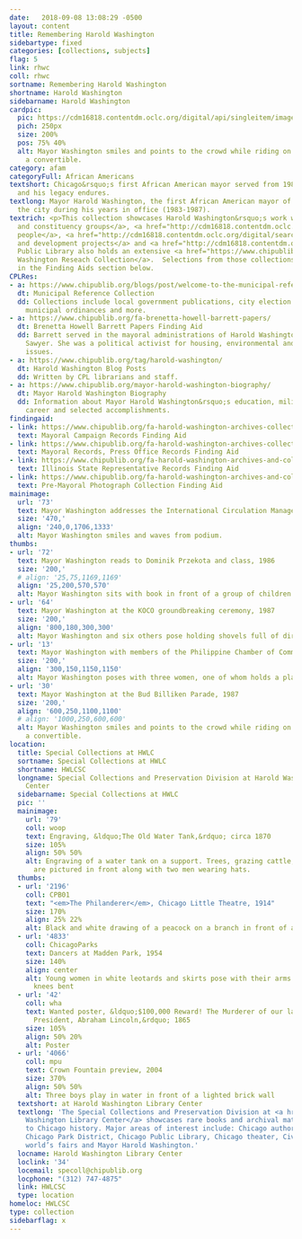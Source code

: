 ```yaml
---
date:   2018-09-08 13:08:29 -0500
layout: content
title: Remembering Harold Washington
sidebartype: fixed
categories: [collections, subjects]
flag: 5
link: rhwc
coll: rhwc
sortname: Remembering Harold Washington
shortname: Harold Washington
sidebarname: Harold Washington
cardpic:
  pic: https://cdm16818.contentdm.oclc.org/digital/api/singleitem/image/rhwc/30/default.jpg
  pich: 250px
  size: 200%
  pos: 75% 40%
  alt: Mayor Washington smiles and points to the crowd while riding on the back of
    a convertible.
category: afam
categoryFull: African Americans
textshort: Chicago&rsquo;s first African American mayor served from 1983 to 1987,
  and his legacy endures.
textlong: Mayor Harold Washington, the first African American mayor of Chicago, transformed
  the city during his years in office (1983-1987).
textrich: <p>This collection showcases Harold Washington&rsquo;s work with <a href="http://cdm16818.contentdm.oclc.org/digital/search/collection/rhwc/searchterm/Constituency%20groups/field/subjed/mode/all/conn/and/order/nosort">ethnic
  and constituency groups</a>, <a href="http://cdm16818.contentdm.oclc.org/digital/search/collection/rhwc/searchterm/Famous%20persons/field/subjed/mode/all/conn/and/order/nosort">famous
  people</a>, <a href="http://cdm16818.contentdm.oclc.org/digital/search/collection/rhwc/searchterm/Groundbreaking/field/subjed/mode/all/conn/and/order/nosort">groundbreaking
  and development projects</a> and <a href="http://cdm16818.contentdm.oclc.org/digital/search/collection/rhwc/searchterm/Politics/field/subjed/mode/all/conn/and/order/nosort">politics</a>.</p><p>Chicago
  Public Library also holds an extensive <a href="https://www.chipublib.org/archival_subject/harold-washington/">Harold
  Washington Reseach Collection</a>.  Selections from those collections can be found
  in the Finding Aids section below.
CPLRes:
- a: https://www.chipublib.org/blogs/post/welcome-to-the-municipal-reference-collection/
  dt: Municipal Reference Collection
  dd: Collections include local government publications, city election results, maps,
    municipal ordinances and more.
- a: https://www.chipublib.org/fa-brenetta-howell-barrett-papers/
  dt: Brenetta Howell Barrett Papers Finding Aid
  dd: Barrett served in the mayoral administrations of Harold Washington and Eugene
    Sawyer. She was a political activist for housing, environmental and civil liberties
    issues.
- a: https://www.chipublib.org/tag/harold-washington/
  dt: Harold Washington Blog Posts
  dd: Written by CPL librarians and staff.
- a: https://www.chipublib.org/mayor-harold-washington-biography/
  dt: Mayor Harold Washington Biography
  dd: Information about Mayor Harold Washington&rsquo;s education, military service,
    career and selected accomplishments.
findingaid:
- link: https://www.chipublib.org/fa-harold-washington-archives-collections-mayoral-campaign-records/
  text: Mayoral Campaign Records Finding Aid
- link: https://www.chipublib.org/fa-harold-washington-archives-collections-mayoral-records-press-office-records/
  text: Mayoral Records, Press Office Records Finding Aid
- link: https://www.chipublib.org/fa-harold-washington-archives-and-collections-illinois-state-representative-records/
  text: Illinois State Representative Records Finding Aid
- link: https://www.chipublib.org/fa-harold-washington-archives-and-collections-pre-mayoral-photograph-collection/
  text: Pre-Mayoral Photograph Collection Finding Aid
mainimage:
  url: '73'
  text: Mayor Washington addresses the International Circulation Managers Association, 1987
  size: '470,'
  align: '240,0,1706,1333'
  alt: Mayor Washington smiles and waves from podium.
thumbs:
- url: '72'
  text: Mayor Washington reads to Dominik Przekota and class, 1986
  size: '200,'
  # align: '25,75,1169,1169'
  align: '25,200,570,570'
  alt: Mayor Washington sits with book in front of a group of children in a library. One boy stands at front, video cameraman stands at back.
- url: '64'
  text: Mayor Washington at the KOCO groundbreaking ceremony, 1987
  size: '200,'
  align: '800,180,300,300'
  alt: Mayor Washington and six others pose holding shovels full of dirt.
- url: '13'
  text: Mayor Washington with members of the Philippine Chamber of Commerce, 1987
  size: '200,'
  align: '300,150,1150,1150'
  alt: Mayor Washington poses with three women, one of whom holds a plaque.
- url: '30'
  text: Mayor Washington at the Bud Billiken Parade, 1987
  size: '200,'
  align: '600,250,1100,1100'
  # align: '1000,250,600,600'
  alt: Mayor Washington smiles and points to the crowd while riding on the back of
    a convertible.
location:
  title: Special Collections at HWLC
  sortname: Special Collections at HWLC
  shortname: HWLCSC
  longname: Special Collections and Preservation Division at Harold Washington Library
    Center
  sidebarname: Special Collections at HWLC
  pic: ''
  mainimage:
    url: '79'
    coll: woop
    text: Engraving, &ldquo;The Old Water Tank,&rdquo; circa 1870
    size: 105%
    align: 50% 50%
    alt: Engraving of a water tank on a support. Trees, grazing cattle, and a fence
      are pictured in front along with two men wearing hats.
  thumbs:
  - url: '2196'
    coll: CPB01
    text: "<em>The Philanderer</em>, Chicago Little Theatre, 1914"
    size: 170%
    align: 25% 22%
    alt: Black and white drawing of a peacock on a branch in front of an orange circle
  - url: '4833'
    coll: ChicagoParks
    text: Dancers at Madden Park, 1954
    size: 140%
    align: center
    alt: Young women in white leotards and skirts pose with their arms extended and
      knees bent
  - url: '42'
    coll: wha
    text: Wanted poster, &ldquo;$100,000 Reward! The Murderer of our late beloved
      President, Abraham Lincoln,&rdquo; 1865
    size: 105%
    align: 50% 20%
    alt: Poster
  - url: '4066'
    coll: mpu
    text: Crown Fountain preview, 2004
    size: 370%
    align: 50% 50%
    alt: Three boys play in water in front of a lighted brick wall
  textshort: at Harold Washington Library Center
  textlong: 'The Special Collections and Preservation Division at <a href="https://www.chipublib.org/locations/34">Harold
    Washington Library Center</a> showcases rare books and archival material relating
    to Chicago history. Major areas of interest include: Chicago authors and publishing,
    Chicago Park District, Chicago Public Library, Chicago theater, Civil War, Chicago’s
    world’s fairs and Mayor Harold Washington.'
  locname: Harold Washington Library Center
  loclink: '34'
  locemail: specoll@chipublib.org
  locphone: "(312) 747-4875"
  link: HWLCSC
  type: location
homeloc: HWLCSC
type: collection
sidebarflag: x
---
```

